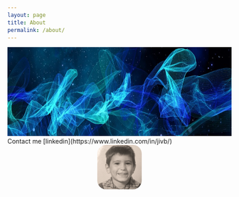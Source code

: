 ```yaml
---
layout: page
title: About
permalink: /about/
---
```

<div style="position: relative; text-align: center;">
    <img src="/public/img/banner.jpg" alt="alt text" width="2000" height="200">
    <div style="position: absolute; top: 50%; left: 50%; transform: translate(-50%, -50%); color: white; font-size: 36px;">
        <!-- JIVB -->
    </div>
</div>
<!-- > You can download my resume [here](https://drive.google.com/file/d/1N5Ea73FBVAQFeGxi89mAZsCENvnxT8Ol/view?usp=sharing) <br> -->
Contact me [linkedin](https://www.linkedin.com/in/jivb/)

<!-- My reading taste on [goodreads](https://www.goodreads.com/user/show/6853463-juan) -->

<!--- [github](https://github.com/juanivazquez) | [blog](https://crumbpickers.blogspot.com/?zx=be4921e2634a6e0d) --->



<!-- ![alt text](/public/img/JIVB_3.png) -->
<div style="text-align:center;">
    <img src="/public/img/JIVB_3.png" alt="alt text" width="100" height="100" style="border-radius: 20%;">
</div>

